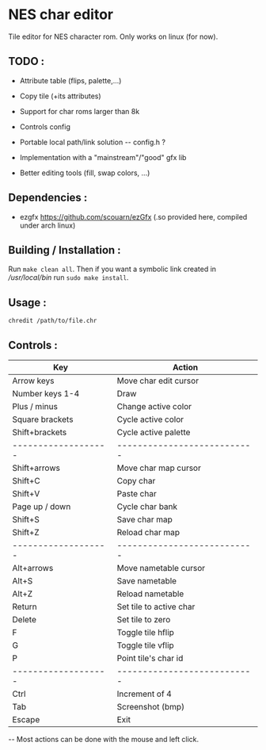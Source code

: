 # NES char editor

Tile editor for NES character rom.
Only works on linux (for now).

## TODO :
- Attribute table (flips, palette,...)
- Copy tile (+its attributes)

- Support for char roms larger than 8k
- Controls config
- Portable local path/link solution -- config.h ?
- Implementation with a "mainstream"/"good" gfx lib
- Better editing tools (fill, swap colors, ...)


## Dependencies :
- ezgfx https://github.com/scouarn/ezGfx
	(.so provided here, compiled under arch linux)


## Building / Installation :
Run `make clean all`. Then if you want a symbolic link created in _/usr/local/bin_ run `sudo make install`. 


## Usage :

`chredit /path/to/file.chr`


## Controls :
| Key 				| Action 	  		  		|
|-------------------|---------------------------|
| Arrow keys 		| Move char edit cursor    	|
| Number keys 1-4 	| Draw 				  		|
| Plus / minus      | Change active color 		|
| Square brackets 	| Cycle active color  		|
| Shift+brackets 	| Cycle active palette		|
|-------------------|---------------------------|
| Shift+arrows	 	| Move char map cursor  	|
| Shift+C		 	| Copy char 		  		|
| Shift+V		 	| Paste char 		  		|
| Page up / down	| Cycle char bank      		|
| Shift+S		 	| Save char map		  		|
| Shift+Z		 	| Reload char map	  		|
|-------------------|---------------------------|
| Alt+arrows		| Move nametable cursor 	|
| Alt+S 			| Save nametable			|
| Alt+Z 			| Reload nametable 			|
| Return 			| Set tile to active char	|
| Delete 			| Set tile to zero			|
| F 				| Toggle tile hflip  		|
| G 				| Toggle tile vflip	  		|
| P 				| Point tile's char	id		|
|-------------------|---------------------------|
| Ctrl 				| Increment of 4 	  		|
| Tab 				| Screenshot (bmp)	  		|
| Escape 		 	| Exit 				  		|


-- Most actions can be done with the mouse and left click. 

